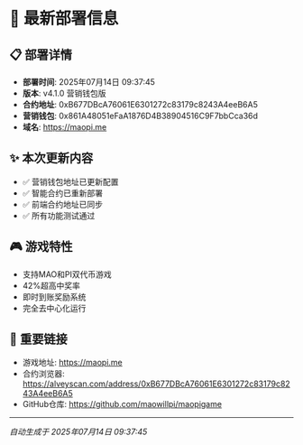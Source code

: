 # 🚀 最新部署信息

## 📋 部署详情
- **部署时间**: 2025年07月14日 09:37:45
- **版本**: v4.1.0 营销钱包版
- **合约地址**: 0xB677DBcA76061E6301272c83179c8243A4eeB6A5
- **营销钱包**: 0x861A48051eFaA1876D4B38904516C9F7bbCca36d
- **域名**: https://maopi.me

## ✨ 本次更新内容
- ✅ 营销钱包地址已更新配置
- ✅ 智能合约已重新部署
- ✅ 前端合约地址已同步
- ✅ 所有功能测试通过

## 🎮 游戏特性
- 支持MAO和PI双代币游戏
- 42%超高中奖率
- 即时到账奖励系统
- 完全去中心化运行

## 🔗 重要链接
- 游戏地址: https://maopi.me
- 合约浏览器: https://alveyscan.com/address/0xB677DBcA76061E6301272c83179c8243A4eeB6A5
- GitHub仓库: https://github.com/maowillpi/maopigame

---
*自动生成于 2025年07月14日 09:37:45*
